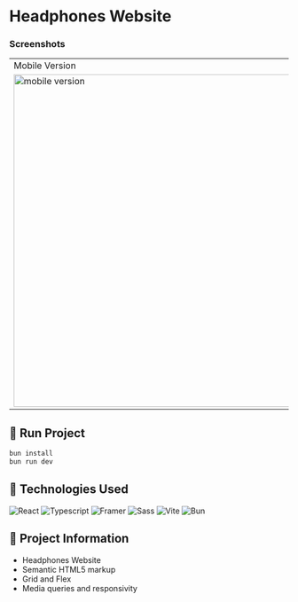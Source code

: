 # Headphones Website

### Screenshots

<table>
  <tr>
    <td>Mobile Version</td>
    <td>Desktop Version</td>
  </tr>
  <tr valign="top">
    <td> <img src="https://github.com/FelipeFama/responsive-headphones-website/assets/91050670/b1cca7b0-c477-4354-a1a5-bdbd177892ab" alt="mobile version" width=750 height=600 /></td>
    <td><img src="https://github.com/FelipeFama/responsive-headphones-website/assets/91050670/7a48b54d-26da-45f6-bae8-4b1d1bd94549" alt="desktop version" width=1650 height=600 /></td>
  </tr>
</table>

## :rocket: Run Project

```bash
bun install
bun run dev
```

## :wrench: Technologies Used

![React](https://img.shields.io/badge/react-%2320232a.svg?style=for-the-badge&logo=react&logoColor=%2361DAFB)
![Typescript](https://img.shields.io/badge/TypeScript-007ACC?style=for-the-badge&logo=typescript&logoColor=white)
![Framer](https://img.shields.io/badge/Framer-black?style=for-the-badge&logo=framer&logoColor=white)
![Sass](https://img.shields.io/badge/Sass-CC6699?style=for-the-badge&logo=sass&logoColor=white)
![Vite](https://img.shields.io/badge/vite-%23646CFF.svg?style=for-the-badge&logo=vite&logoColor=white)
![Bun](https://img.shields.io/badge/bun-282a36?style=for-the-badge&logo=bun&logoColor=fbf0df)

## :rocket: Project Information

- Headphones Website
- Semantic HTML5 markup
- Grid and Flex
- Media queries and responsivity
